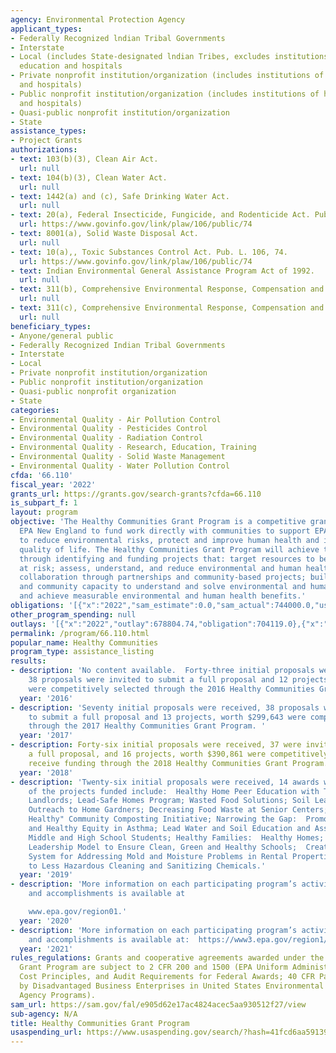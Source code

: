 ```yaml
---
agency: Environmental Protection Agency
applicant_types:
- Federally Recognized lndian Tribal Governments
- Interstate
- Local (includes State-designated lndian Tribes, excludes institutions of higher
  education and hospitals
- Private nonprofit institution/organization (includes institutions of higher education
  and hospitals)
- Public nonprofit institution/organization (includes institutions of higher education
  and hospitals)
- Quasi-public nonprofit institution/organization
- State
assistance_types:
- Project Grants
authorizations:
- text: 103(b)(3), Clean Air Act.
  url: null
- text: 104(b)(3), Clean Water Act.
  url: null
- text: 1442(a) and (c), Safe Drinking Water Act.
  url: null
- text: 20(a), Federal Insecticide, Fungicide, and Rodenticide Act. Pub. L. 106, 74.
  url: https://www.govinfo.gov/link/plaw/106/public/74
- text: 8001(a), Solid Waste Disposal Act.
  url: null
- text: 10(a),, Toxic Substances Control Act. Pub. L. 106, 74.
  url: https://www.govinfo.gov/link/plaw/106/public/74
- text: Indian Environmental General Assistance Program Act of 1992.
  url: null
- text: 311(b), Comprehensive Environmental Response, Compensation and Liability Act.
  url: null
- text: 311(c), Comprehensive Environmental Response, Compensation and Liability Act.
  url: null
beneficiary_types:
- Anyone/general public
- Federally Recognized Indian Tribal Governments
- Interstate
- Local
- Private nonprofit institution/organization
- Public nonprofit institution/organization
- Quasi-public nonprofit organization
- State
categories:
- Environmental Quality - Air Pollution Control
- Environmental Quality - Pesticides Control
- Environmental Quality - Radiation Control
- Environmental Quality - Research, Education, Training
- Environmental Quality - Solid Waste Management
- Environmental Quality - Water Pollution Control
cfda: '66.110'
fiscal_year: '2022'
grants_url: https://grants.gov/search-grants?cfda=66.110
is_subpart_f: 1
layout: program
objective: 'The Healthy Communities Grant Program is a competitive grant program for
  EPA New England to fund work directly with communities to support EPA’s mission
  to reduce environmental risks, protect and improve human health and improve the
  quality of life. The Healthy Communities Grant Program will achieve these goals
  through identifying and funding projects that: target resources to benefit communities
  at risk; assess, understand, and reduce environmental and human health risks; increase
  collaboration through partnerships and community-based projects; build institutional
  and community capacity to understand and solve environmental and human health problems;
  and achieve measurable environmental and human health benefits.'
obligations: '[{"x":"2022","sam_estimate":0.0,"sam_actual":744000.0,"usa_spending_actual":704119.0},{"x":"2023","sam_estimate":508000.0,"sam_actual":0.0,"usa_spending_actual":506313.0},{"x":"2024","sam_estimate":0.0,"sam_actual":0.0,"usa_spending_actual":87425.0}]'
other_program_spending: null
outlays: '[{"x":"2022","outlay":678804.74,"obligation":704119.0},{"x":"2023","outlay":414862.43,"obligation":514193.0},{"x":"2024","outlay":0.0,"obligation":79545.0}]'
permalink: /program/66.110.html
popular_name: Healthy Communities
program_type: assistance_listing
results:
- description: 'No content available.  Forty-three initial proposals were received,
    38 proposals were invited to submit a full proposal and 12 projects, worth $287,440
    were competitively selected through the 2016 Healthy Communities Grant Program. '
  year: '2016'
- description: 'Seventy initial proposals were received, 38 proposals were invited
    to submit a full proposal and 13 projects, worth $299,643 were competitively selected
    through the 2017 Healthy Communities Grant Program. '
  year: '2017'
- description: Forty-six initial proposals were received, 37 were invited to submit
    a full proposal, and 16 projects, worth $390,861 were competitively selected to
    receive funding through the 2018 Healthy Communities Grant Program.
  year: '2018'
- description: 'Twenty-six initial proposals were received, 14 awards were made.  Some
    of the projects funded include:  Healthy Home Peer Education with Tenants and
    Landlords; Lead-Safe Homes Program; Wasted Food Solutions; Soil Lead Testing and
    Outreach to Home Gardners; Decreasing Food Waste at Senior Centers; "Heaps for
    Healthy" Community Composting Initiative; Narrowing the Gap:  Promoting Racial
    and Healthy Equity in Asthma; Lead Water and Soil Education and Assessment by
    Middle and High School Students; Healthy Families:  Healthy Homes; Using a Peer
    Leadership Model to Ensure Clean, Green and Healthy Schools;  Creating  a Response
    System for Addressing Mold and Moisture Problems in Rental Properties; Switching
    to Less Hazardous Cleaning and Sanitizing Chemicals.'
  year: '2019'
- description: 'More information on each participating program’s activities, projects,
    and accomplishments is available at

    www.epa.gov/region01.'
  year: '2020'
- description: 'More information on each participating program’s activities, projects,
    and accomplishments is available at:  https://www3.epa.gov/region1/eco/uep/grants_2021hc.html'
  year: '2021'
rules_regulations: Grants and cooperative agreements awarded under the Healthy Communities
  Grant Program are subject to 2 CFR 200 and 1500 (EPA Uniform Administrative Requirements,
  Cost Principles, and Audit Requirements for Federal Awards; 40 CFR Part 33 (Participation
  by Disadvantaged Business Enterprises in United States Environmental Protection
  Agency Programs).
sam_url: https://sam.gov/fal/e905d62e17ac4824acec5aa930512f27/view
sub-agency: N/A
title: Healthy Communities Grant Program
usaspending_url: https://www.usaspending.gov/search/?hash=41fcd6aa59139440353b439a990c2a17
---
```

